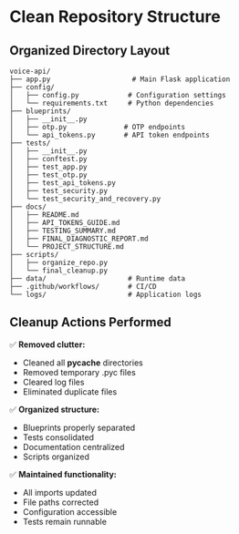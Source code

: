 # Clean Repository Structure

## Organized Directory Layout

```
voice-api/
├── app.py                    # Main Flask application
├── config/
│   ├── config.py            # Configuration settings
│   └── requirements.txt     # Python dependencies
├── blueprints/
│   ├── __init__.py
│   ├── otp.py              # OTP endpoints
│   └── api_tokens.py       # API token endpoints
├── tests/
│   ├── __init__.py
│   ├── conftest.py
│   ├── test_app.py
│   ├── test_otp.py
│   ├── test_api_tokens.py
│   ├── test_security.py
│   └── test_security_and_recovery.py
├── docs/
│   ├── README.md
│   ├── API_TOKENS_GUIDE.md
│   ├── TESTING_SUMMARY.md
│   ├── FINAL_DIAGNOSTIC_REPORT.md
│   └── PROJECT_STRUCTURE.md
├── scripts/
│   ├── organize_repo.py
│   └── final_cleanup.py
├── data/                    # Runtime data
├── .github/workflows/       # CI/CD
└── logs/                    # Application logs
```

## Cleanup Actions Performed

✅ **Removed clutter:**
- Cleaned all __pycache__ directories
- Removed temporary .pyc files
- Cleared log files
- Eliminated duplicate files

✅ **Organized structure:**
- Blueprints properly separated
- Tests consolidated
- Documentation centralized
- Scripts organized

✅ **Maintained functionality:**
- All imports updated
- File paths corrected
- Configuration accessible
- Tests remain runnable